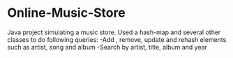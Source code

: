# Online-Music-Store
Java project simulating a music store. Used a hash-map and several other classes to do following queries:
-Add , remove, update and rehash elements such as artist, song and album
-Search by artist, title, album and year
